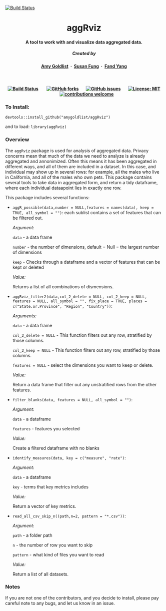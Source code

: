 
[![Build Status](https://travis-ci.org/amygoldlist/aggRviz.svg?branch=master)](https://travis-ci.org/amygoldlist/aggRviz)

<h1 align="center">aggRviz</h1>


<h4 align="center">A tool to work with and visualize data aggregated data</a>.</h4>

<h5 align="center">
Created by</a></h5>

<h4 align="center">

[Amy Goldlist](https://github.com/amygoldlist) &nbsp;&middot;&nbsp;
[Susan Fung](https://github.com/susan-fung) &nbsp;&middot;&nbsp;
[Fand Yang](https://github.com/fyang95)
</a></h4>


<br>
<h4 align="center">

[![Build Status](https://travis-ci.org/amygoldlist/aggRviz.svg?branch=master)](https://travis-ci.org/amygoldlist/aggRviz)
&nbsp;&nbsp;&nbsp;&nbsp;&nbsp;&nbsp;
[![GitHub forks](https://img.shields.io/github/forks/amygoldlist/aggRviz.svg?style=social)](https://github.com/amygoldlist/aggRviz/network)&nbsp;&nbsp;&nbsp;&nbsp;&nbsp;&nbsp;
[![GitHub issues](https://img.shields.io/github/issues/amygoldlist/aggRviz.svg?style=social)](https://github.com/amygoldlist/aggRviz/issues)&nbsp;&nbsp;&nbsp;&nbsp;&nbsp;&nbsp;
[![License: MIT](https://img.shields.io/badge/License-MIT-yellow.svg)](https://github.com/amygoldlist/aggRviz/LICENSE)
&nbsp;&nbsp;&nbsp;&nbsp;
[![contributions welcome](https://img.shields.io/badge/contributions-welcome-brightgreen.svg?style=flat)](https://github.com/amygoldlist/aggRvviz/CONTRIBUTING.md)
</a></h4>
### To Install:

`devtools::install_github("amygoldlist/aggRviz")`

and to load:  `library(aggRviz)`

### Overview

The `aggRviz` package is used for analysis of aggregated data. Privacy concerns mean that much of the data we need to analyze is already aggregated and annonimized.  Often this means it has been aggregated in different ways, and all of them are included in a dataset.  In this case, and individual may show up in several rows: for example, all the males who live in California, and all of the males who own pets.  This package contains several tools to take data in aggregated form, and return a tidy dataframe, where each individual dataapoint lies in exactly one row.


This package includes several functions:

* `aggR_possible(data,number = NULL,features = names(data), keep = TRUE, all_symbol = "")`: each sublist contains a set of features that can be filtered out.

	*Argument:*

  `data` - a data frame

  `number` - the number of dimensions, default = Null = the largest number of dimensions

  `keep` - Checks through a dataframe and a vector of features that can be kept or deleted

	*Value:*

  Returns a list of all combinations of dismensions.



* `aggRviz_filter2(data,col_2_delete = NULL, col_2_keep = NULL, features = NULL, all_symbol = "", fix_place = TRUE, places = c("State.or.Province", "Region", "Country"))`:

  *Arguments:*

    `data` - a data frame

    `col_2_delete = NULL` - This function filters out any row, stratified by those columns.

    `col_2_keep = NULL` - This function filters out any row, stratified by those columns.

    `features = NULL` - select the dimensions you want to keep or delete.

  *Value:*

    Return a data frame that filter out any unstratified rows from the other features.



* `filter_blanks(data, features = NULL, all_symbol = "")`:

  *Argument:*

    `data` - a dataframe

    `features` - features you selected

  *Value:*

    Create a filtered dataframe with no blanks


* `identify_measures(data, key = c("measure", "rate")`:

  *Argument:*

    `data` - a dataframe

    `key` - terms that key metrics includes

  *Value:*

    Return a vector of key metrics.


* `read_all_csv_skip_n((path,n=2, pattern = "*.csv"))`:

  *Argument:*

    `path` - a folder path

    `n` - the number of row you want to skip

    `pattern` - what kind of files you want to read

  *Value:*

    Return a list of all datasets.

### Notes

 If you are not one of the contributors, and you decide to install, please pay careful note to any bugs, and let us know in an issue.
